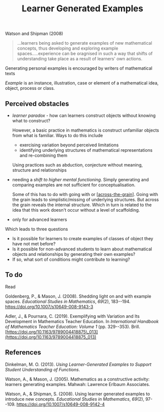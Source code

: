﻿---
backlinks:
- title: Mathematical Examples Generator
  url: /sense/CASA/mathematical-examples-generator.html
- title: Mathematical discussion and communication (in the classroom)
  url: /sense/Teaching/Mathematics/mathematical-discussion-communication.html
- title: Technologies for teaching mathematics
  url: /sense/Teaching/Mathematics/technologies-for-teaching-mathematics.html
title: Learner Generated Examples
---
Watson and Shipman (2008) 
> ...learners being asked to generate examples of new mathematical concepts, thus developing and exploring example spaces.....experience can be oragnised in such a way that shifts of understanding take place as a result of learners' own actions.

Generating personal examples is encouraged by writers of mathematical texts

_Example_ is an instance, illustration, case or element of a mathematical idea, object, process or class. 

## Perceived obstacles

- _learner paradox_ - how can learners construct objects without knowing what to construct?

    However, a basic practice in mathematics is construct unfamiliar objects from what is familiar. Ways to do this include
    - exercising variation beyond perceived limitations
    - identifying underlying structures of mathematical representations and re-combining them

    Using practices such as abduction, conjecture without meaning, structure and relationships

- needing a _shift to higher mental functioning_. Simply generating and comparing examples are not sufficient for conceptualisation.

    Some of this has to do with going with or [[across-the-grain]]. Going with the grain leads to simplistic/missing of underlying structures. But across the grain reveals the internal structure. Which in turn is related to the idea that this work doesn't occur without a level of scaffolding.

- only for advanced learners

Which leads to three questions
- Is it possible for learners to create examples of classes of object they have not met before? 
- Is it possible for non-advanced students to learn about mathematical objects and relationships by generating their own examples? 
- If so, what sort of conditions might contribute to learning?

## To do

Read

Goldenberg, P., & Mason, J. (2008). Shedding light on and with example spaces. *Educational Studies in Mathematics*, *69*(2), 183--194. <https://doi.org/10.1007/s10649-008-9143-3>

Adler, J., & Pournara, C. (2019). Exemplifying with Variation and Its Development in Mathematics Teacher Education. In *International Handbook of Mathematics Teacher Education: Volume 1* (pp. 329--353). Brill. [https://doi.org/10.1163/9789004418875\_013](https://doi.org/10.1163/9789004418875_013)


## References

Dinkelman, M. O. (2013). *Using Learner-Generated Examples to Support Student Understanding of Functions*.

Watson, A., & Mason, J. (2005). Mathematics as a constructive activity: learners generating examples. Mahwah: Lawrence Erlbaum Associates.

Watson, A., & Shipman, S. (2008). Using learner generated examples to introduce new concepts. *Educational Studies in Mathematics*, *69*(2), 97--109. <https://doi.org/10.1007/s10649-008-9142-4>


[//begin]: # "Autogenerated link references for markdown compatibility"
[across-the-grain]: across-the-grain "Across the grain"
[//end]: # "Autogenerated link references"